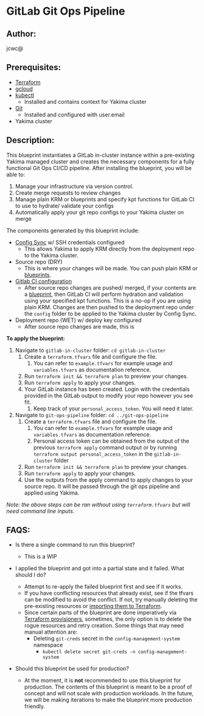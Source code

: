 # GitLab Git Ops Pipeline
## Author:
jcwc@

## Prerequisites:
- [Terraform](https://www.terraform.io/downloads.html)
- [gcloud](https://cloud.google.com/sdk/gcloud)
- [kubectl](https://kubernetes.io/docs/tasks/tools/install-kubectl/)
  - Installed and contains context for Yakima cluster
- [Git](https://git-scm.com/downloads)
  - Installed and configured with user.email
- Yakima cluster

## Description:
This blueprint instantiates a GitLab in-cluster instance within a pre-existing
Yakima managed cluster and creates the necessary components for a fully
functional Git Ops CI/CD pipeline. After installing the blueprint, you will
be able to:
1. Manage your infrastructure via version control.
2. Create merge requests to review changes
3. Manage plain KRM or blueprints and specify kpt functions for GitLab CI to use
   to hydrate/ validate your configs
4. Automatically apply your git repo configs to your Yakima cluster on merge
<!-- ... insert more as needed. -->

The components generated by this blueprint include:
  - [Config Sync](https://cloud.google.com/kubernetes-engine/docs/add-on/config-sync/overview) w/ SSH credentials configured
    - This allows Yakima to apply KRM directly from the deployment repo to the
      Yakima cluster.
  - Source repo (DRY)
    - This is where your changes will be made. You can push plain KRM or
      [blueprints](https://googlecontainertools.github.io/kpt/guides/producer/blueprint/).
  - [Gitlab CI configuration](https://docs.gitlab.com/ee/ci/yaml/)
    - After source repo changes are pushed/ merged, if your contents are a
      [blueprint](https://googlecontainertools.github.io/kpt/guides/producer/blueprint/),
      then GitLab CI will perform hydration and validation using your specified
      kpt functions. This is a no-op if you are using plain KRM. Changes are
      then pushed to the deployment repo under the `config` folder to be
      applied to the Yakima cluster by Config Sync.
  - Deployment repo (WET) w/ deploy key configured
    - After source repo changes are made, this is


**To apply the blueprint:**
1. Navigate to `gitlab-in-cluster` folder: `cd gitlab-in-cluster`
   1. Create a `terraform.tfvars` file and configure the file.
      1. You can refer to `example.tfvars` for example usage and
         `variables.tfvars` as documentation reference.
   2. Run `terraform init && terraform plan` to preview your changes.
   3. Run `terraform apply` to apply your changes.
   4. Your GitLab instance has been created. Login with the credentials provided
      in the GitLab output to modify your repo however you see fit.
      1. Keep track of your `personal_access_token`. You will need it later.
2. Navigate to `git-ops-pipeline` folder: `cd ../git-ops-pipeline`
   1. Create a `terraform.tfvars` file and configure the file.
      1. You can refer to `example.tfvars` for example usage and
         `variables.tfvars` as documentation reference.
      2. Personal access token can be obtained from the output of the previous
         `terraform apply` command output or by running
         `terraform output personal_access_token` in the `gitlab-in-cluster`
         folder
   2. Run `terraform init && terraform plan` to preview your changes.
   3. Run `terraform apply` to apply your changes.
   4. Use the outputs from the apply command to apply changes to your source
      repo. It will be passed through the git ops pipeline and applied using
      Yakima.

*Note: the above steps can be ran without using `terraform.tfvars` but will need
command line inputs.*

## FAQS:
- Is there a single command to run this blueprint?
  - This is a WIP

- I applied the blueprint and got into a partial state and it failed. What
  should I do?
  - Attempt to re-apply the failed blueprint first and see if it works.
  - If you have conflicting resources that already exist, see if the tfvars
    can be modified to avoid the conflict. If not, try manually deleting the
    pre-existing resources or
    [importing them to Terraform](https://www.terraform.io/docs/import/index.html).
  - Since certain parts of the blueprint are done imperatively via
    [Terraform provisioners](https://www.terraform.io/docs/provisioners/index.html),
    sometimes, the only option is to delete the rogue resources and retry
    creation. Some things that may need manual attention are:
    - Deleting `git-creds` secret in the `config-management-system` namespace
      - `kubectl delete secret git-creds -n config-management-system`
    <!-- ... insert more as we find them -->

- Should this blueprint be used for production?
  - At the moment, it is **not** recommended to use this blueprint for
    production. The contents of this blueprint is meant to be a proof of concept
    and will not scale with production workloads. In the future, we will be
    making iterations to make the blueprint more production friendly.
